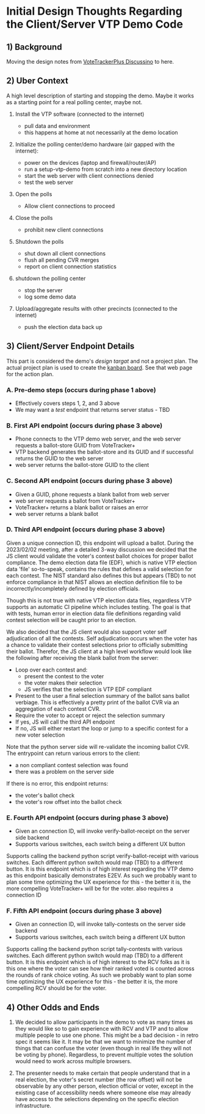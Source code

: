 # Initial Design Thoughts Regarding the Client/Server VTP Demo Code

## 1) Background

Moving the design notes from [VoteTrackerPlus Discussino](https://github.com/TrustTheVote-Project/VoteTrackerPlus/discussions/51#discussioncomment-4772776) to here.

## 2) Uber Context

A high level description of starting and stopping the demo.  Maybe it works as a starting point for a real polling center, maybe not.

1. Install the VTP software (connected to the internet)
    - pull data and environment
    - this happens at home at not necessarily at the demo location

2. Initialize the polling center/demo hardware (air gapped with the internet):
    - power on the devices (laptop and firewall/router/AP)
    - run a setup-vtp-demo from scratch into a new directory location
    - start the web server with client connections denied
    - test the web server

3. Open the polls
    - Allow client connections to proceed

4. Close the polls
    - prohibit new client connections

5. Shutdown the polls 
    - shut down all client connections
    - flush all pending CVR merges
    - report on client connection statistics

6. shutdown the polling center
    - stop the server
    - log some demo data

7. Upload/aggregate results with other precincts (connected to the internet)
    - push the election data back up

## 3) Client/Server Endpoint Details

This part is considered the demo's _design targat_ and not a project plan.  The actual project plan is used to create the [kanban board](https://github.com/orgs/TrustTheVote-Project/projects/5).  See that web page for the action plan.

### A. Pre-demo steps (occurs during phase 1 above)

- Effectively covers steps 1, 2, and 3 above
- We may want a _test_ endpoint that returns server status - TBD

### B. First API endpoint (occurs during phase 3 above)

- Phone connects to the VTP demo web server, and the web server requests a ballot-store GUID from VoteTracker+
- VTP backend generates the ballot-store and its GUID and if successful returns the GUID to the web server
- web server returns the ballot-store GUID to the client

### C. Second API endpoint (occurs during phase 3 above)

- Given a GUID, phone requests a blank ballot from web server
- web server requests a ballot from VoteTracker+
- VoteTracker+ returns a blank ballot or raises an error
- web server returns a blank ballot

### D. Third API endpoint (occurs during phase 3 above)

Given a unique connection ID, this endpoint will upload a ballot.  During the 2023/02/02 meeting, after a detailed 3-way discussion we decided that the JS client would validate the voter's contest ballot choices for proper ballot compliance.  The demo election data file (EDF), which is native VTP election data 'file' so-to-speak, contains the rules that defines a valid selection for each contest.  The NIST standard also defines this but appears (TBD) to not enforce compliance in that NIST allows an election definition file to be incorrectly/incompletely defined by election officials.

Though this is not true with native VTP election data files, regardless VTP supports an automatic CI pipeline which includes testing.  The goal is that with tests, human error in election data file definitions regarding valid contest selection will be caught prior to an election.

We also decided that the JS client would also support voter self adjudication of all the contests.  Self adjudication occurs when the voter has a chance to validate their contest selections prior to officially submitting their ballot.  Therefor, the JS client at a high level workflow would look like the following after receiving the blank ballot from the server:

- Loop over each contest and:
    - present the contest to the voter
    - the voter makes their selection
    - JS verifies that the selection is VTP EDF compliant
- Present to the user a final selection summary of the ballot sans ballot verbiage.  This is effectively a pretty print of the ballot CVR via an aggregation of each contest CVR.
- Require the voter to accept or reject the selection summary
- If yes, JS will call the third API endpoint
- If no, JS will either restart the loop or jump to a specific contest for a new voter selection

Note that the python server side will re-validate the incoming ballot CVR.  The entrypoint can return various errors to the client:

- a non compliant contest selection was found
- there was a problem on the server side

If there is no error, this endpoint returns:

- the voter's ballot check
- the voter's row offset into the ballot check

### E. Fourth API endpoint (occurs during phase 3 above)

- Given an connection ID, will invoke verify-ballot-receipt on the server side backend
- Supports various switches, each switch being a different UX button

Supports calling the backend python script verify-ballot-receipt with various switches. Each different python switch would map (TBD) to a different button.  It is this endpoint which is of high interest regarding the VTP demo as this endpoint basically demonstrates E2EV.  As such we probably want to plan some time optimizing the UX experience for this - the better it is, the more compelling VoteTracker+ will be for the voter.
also requires a connection ID

### F. Fifth API endpoint (occurs during phase 3 above)

- Given an connection ID, will invoke tally-contests on the server side backend
- Supports various switches, each switch being a different UX button

Supports calling the backend python script tally-contests with various switches.  Each different python switch would map (TBD) to a different button.  It is this endpoint which is of high interest to the RCV folks as it is this one where the voter can see how their ranked voted is counted across the rounds of rank choice voting.  As such we probably want to plan some time optimizing the UX experience for this - the better it is, the more compelling RCV should be for the voter.

## 4) Other Odds and Ends

1. We decided to allow participants in the demo to vote as many times as they would like so to gain experience with RCV and VTP and to allow multiple people to use one phone.  This might be a bad decision - in retro spec it seems like it.  It may be that we want to minimize the number of things that can confuse the voter (even though in real life they will not be voting by phone).  Regardless, to prevent multiple votes the solution would need to work across multiple browsers.

2. The presenter needs to make certain that people understand that in a real election, the voter's secret number (the row offset) will not be observable by any other person, election official or voter, except in the existing case of accessibility needs where someone else may already have access to the selections depending on the specific election infrastructure.

